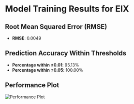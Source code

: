 # Model Training Results for EIX

## Root Mean Squared Error (RMSE)
- **RMSE**: 0.0049

## Prediction Accuracy Within Thresholds
- **Percentage within ±0.01**: 95.13%
- **Percentage within ±0.05**: 100.00%

## Performance Plot
![Performance Plot](../imgs/EIX.png)

